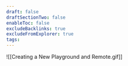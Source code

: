 ```yaml
---
draft: false
draftSectionTwo: false
enableToc: false
excludeBacklinks: true
excludeFromExplorer: true
tags:
---
```

![[Creating a New Playground and Remote.gif]]